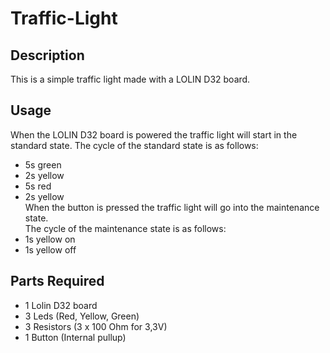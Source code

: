 # Traffic-Light  
## Description  
This is a simple traffic light made with a LOLIN D32 board.  
## Usage  
When the LOLIN D32 board is powered the traffic light will start in the standard state.
The cycle of the standard state is as follows:  
- 5s green  
- 2s yellow  
- 5s red  
- 2s yellow  
When the button is pressed the traffic light will go into the maintenance state.  
The cycle of the maintenance state is as follows:  
- 1s yellow on
- 1s yellow off
## Parts Required  
- 1 Lolin D32 board  
- 3 Leds (Red, Yellow, Green)  
- 3 Resistors (3 x 100 Ohm for 3,3V)  
- 1 Button (Internal pullup)  
